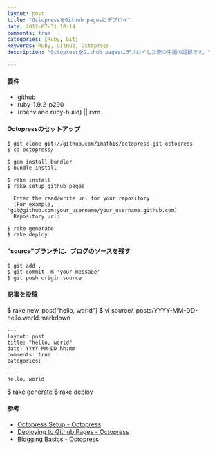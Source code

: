 ```yaml
---
layout: post
title: "OctopressをGithub pagesにデプロイ"
date: 2012-07-31 10:14
comments: true
categories: [Ruby, Git]
keywords: Ruby, GitHub, Octopress
description: "OctopressをGithub pagesにデプロイした際の手順の記録です。"

---
```


#### 要件
- github
- ruby-1.9.2-p290
- (rbenv and ruby-build) || rvm

#### Octopressのセットアップ
    $ git clone git://github.com/imathis/octopress.git octopress
    $ cd octopress/
    
    $ gem install bundler
    $ bundle install
    
    $ rake install
    $ rake setup_github_pages
    
      Enter the read/write url for your repository
      (For example, 'git@github.com:your_username/your_username.github.com)
      Repository url: 
    
    $ rake generate
    $ rake deploy

#### "source"ブランチに、ブログのソースを残す
    $ git add .
    $ git commit -m 'your message'
    $ git push origin source

#### 記事を投稿
$ rake new_post["hello, world"]
$ vi source/_posts/YYYY-MM-DD-hello.world.markdown

    ---
    layout: post
    title: "hello, world"
    date: YYYY-MM-DD hh:mm
    comments: true
    categories:
    ---
    
    hello, world 

$ rake generate
$ rake deploy

#### 参考
- [Octopress Setup - Octopress](http://octopress.org/docs/setup/)
- [Deploying to Github Pages - Octopress](http://octopress.org/docs/deploying/github/)
- [Blogging Basics - Octopress](http://octopress.org/docs/blogging/)

